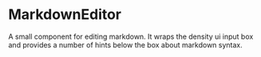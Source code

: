 # MarkdownEditor

A small component for editing markdown. It wraps the density ui input box and provides a number of
hints below the box about markdown syntax.
